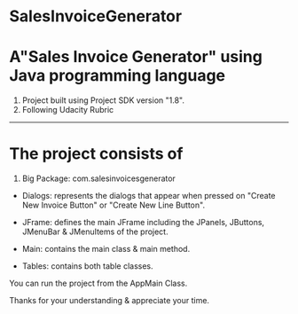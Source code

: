 # SalesInvoiceGenerator

# A"Sales Invoice Generator" using Java programming language

1) Project built using Project SDK version "1.8".
2) Following Udacity Rubric
____________________________________________________________________

# The project consists of
1) Big Package: com.salesinvoicesgenerator

- Dialogs: represents the dialogs that appear when pressed on "Create New Invoice Button" or "Create New Line Button".

- JFrame: defines the main JFrame including the JPanels, JButtons, JMenuBar & JMenuItems of the project.

- Main: contains the main class & main method.

- Tables: contains both table classes.


You can run the project from the AppMain Class.

Thanks for your understanding & appreciate your time.
